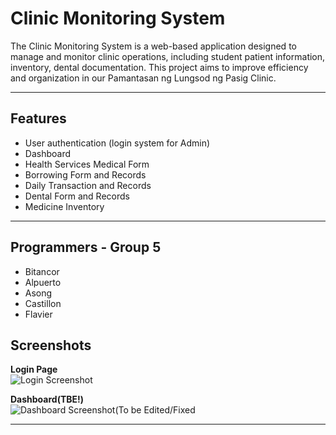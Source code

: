 # Clinic Monitoring System

The Clinic Monitoring System is a web-based application designed to manage and monitor clinic operations, including student patient information, inventory, dental documentation. This project aims to improve efficiency and organization in our Pamantasan ng Lungsod ng Pasig Clinic.

---

## Features

- User authentication (login system for Admin)
- Dashboard
- Health Services Medical Form
- Borrowing Form and Records
- Daily Transaction and Records
- Dental Form and Records
- Medicine Inventory
  

---

## Programmers - Group 5

- Bitancor
- Alpuerto
- Asong
- Castillon
- Flavier

## Screenshots

**Login Page**  
![Login Screenshot](https://i.imgur.com/SGJPY74.png)

**Dashboard(TBE!)**  
![Dashboard Screenshot(To be Edited/Fixed](https://imgur.com/VhrkwdJ.png)

---
